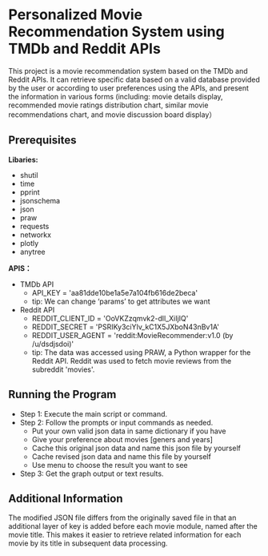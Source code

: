 # Personalized Movie Recommendation System using TMDb and Reddit APIs
This project is a movie recommendation system based on the TMDb and Reddit APIs. It can retrieve specific data based on a valid database provided by the user or according to user preferences using the APIs, and present the information in various forms (including: movie details display, recommended movie ratings distribution chart, similar movie recommendations chart, and movie discussion board display）
## Prerequisites
**Libaries:**
* shutil
* time
* pprint
* jsonschema
* json
* praw
* requests
* networkx
* plotly
* anytree

**APIS：**
* TMDb API
    * API_KEY = 'aa81dde10be1a5e7a104fb616de2beca'
    * tip: We can change ‘params’ to get attributes we want
* Reddit API
    * REDDIT_CLIENT_ID = 'OoVKZzqmvk2-dll_XiIjIQ'
    * REDDIT_SECRET = 'PSRIKy3ciYIv_kC1X5JXboN43nBv1A'
    * REDDIT_USER_AGENT = 'reddit:MovieRecommender:v1.0 (by /u/dsdjsdoi)'  
    * tip: The data was accessed using PRAW, a Python wrapper for the Reddit API. Reddit was used to fetch movie reviews from the subreddit 'movies'.

## Running the Program
* Step 1: Execute the main script or command.
* Step 2: Follow the prompts or input commands as needed.
    * Put your own valid json data in same dictionary if you have
    * Give your preference about movies [geners and years]
    * Cache this original json data and name this json file by yourself
    * Cache revised json data and name this file by yourself
    * Use menu to choose the result you want to see
* Step 3: Get the graph output or text results.

## Additional Information
The modified JSON file differs from the originally saved file in that an additional layer of key is added before each movie module, named after the movie title. This makes it easier to retrieve related information for each movie by its title in subsequent data processing.
